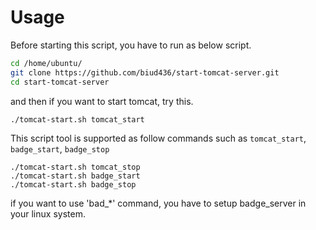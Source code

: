 # Usage

Before starting this script, you have to run as below script.

```sh
cd /home/ubuntu/
git clone https://github.com/biud436/start-tomcat-server.git
cd start-tomcat-server
```

and then if you want to start tomcat, try this.

```
./tomcat-start.sh tomcat_start
```

This script tool is supported as follow commands such as ```tomcat_start```, ```badge_start```, ```badge_stop```

```
./tomcat-start.sh tomcat_stop
./tomcat-start.sh badge_start
./tomcat-start.sh badge_stop
```

if you want to use 'bad_*' command, you have to setup badge_server in your linux system.